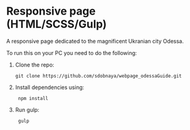 # Responsive page (HTML/SCSS/Gulp)

A responsive page dedicated to the magnificent Ukranian city Odessa.

To run this on your PC you need to do the following:

1.  Clone the repo:

        git clone https://github.com/sdobnaya/webpage_odessaGuide.git

2.  Install dependencies using:

       ```
        npm install
       ```

3.  Run gulp:

       ```
        gulp
       ```

